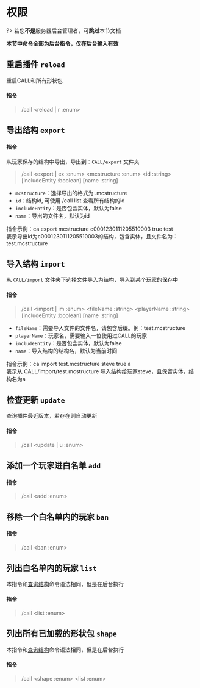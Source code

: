 # 权限

?> 若您**不是**服务器后台管理者，可**跳过**本节文档

**本节中命令全部为后台指令，仅在后台输入有效**

## 重启插件 `reload`
重启CALL和所有形状包
#### 指令
> /call \<reload | r :enum\>

## 导出结构 `export`
#### 指令
从玩家保存的结构中导出，导出到：`CALL/export` 文件夹
> /call \<export | ex :enum\> \<mcstructure :enum\> \<id :string\> \[includeEntity :boolean\] \[name :string\]
- `mcstructure`：选择导出的格式为 .mcstructure
- `id`：结构id, 可使用 /call list 查看所有结构的id
- `includeEntity`：是否包含实体，默认为false
- `name`：导出的文件名，默认为id  

指令示例：ca export mcstructure c0001230111205510003 true test  
表示导出id为c0001230111205510003的结构，包含实体，且文件名为：test.mcstructure

## 导入结构 `import`
从 `CALL/import` 文件夹下选择文件导入为结构，导入到某个玩家的保存中
#### 指令
> /call \<import | im :enum\> \<fileName :string\> \<playerName :string\> \[includeEntity :boolean\] \[name :string\]
- `fileName`：需要导入文件的文件名，请包含后缀。例：test.mcstructure
- `playerName`：玩家名，需要输入一位使用过CALL的玩家
- `includeEntity`：是否包含实体，默认为false
- `name`：导入结构的结构名，默认为当前时间 

指令示例：ca import test.mcstructure steve true a  
表示从 CALL/import/test.mcstructure 导入结构给玩家steve，且保留实体，结构名为a

## 检查更新 `update`
查询插件最近版本，若存在则自动更新
#### 指令
> /call \<update | u :enum\>

## 添加一个玩家进白名单 `add`
#### 指令

> /call \<add :enum\>

## 移除一个白名单内的玩家 `ban`
#### 指令

> /call \<ban :enum\>

## 列出白名单内的玩家 `list`
本指令和[查询结构](user/function/other?id=%e6%9f%a5%e8%af%a2%e7%bb%93%e6%9e%84-list)命令语法相同，但是在后台执行
#### 指令

> /call \<list :enum\>

## 列出所有已加载的形状包 `shape`
本指令和[查询结构](user/function/other?id=%e6%9f%a5%e8%af%a2%e7%bb%93%e6%9e%84-list)命令语法相同，但是在后台执行
#### 指令

> /call \<shape :enum> \<list :enum\>
